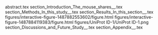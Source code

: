 abstract.tex
section_Introduction_The_mouse_shares__.tex
section_Methods_In_this_study__.tex
section_Results_In_this_section__.tex
figures/interactive-figure-1487882553602/figure.html
figures/interactive-figure-1487884119383/figure.html
figures/UniProt ID-1/UniProt ID-1.png
section_Discussions_and_Future_Study__.tex
section_Appendix__.tex
